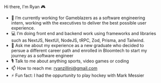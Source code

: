 Hi there, I'm Ryan 🎮

- 🔭 I’m currently working for Gameblazers as a software engineering intern, working with the executives to deliver the best possible user experience.
- 💻 I’m doing front end and backend work using frameworks and libraries such as NextJS, NextUI, NodeJS, tRPC, Zod, Prisma, and Tailwind.
- 💬 Ask me about my experience as a new graduate who decided to persue a different career path and enrolled in Bloomtech to start my journey as a software engineer
- 🎙️ Talk to me about anything sports, video games or coding
- 📫 How to reach me: ryanzillini@gmail.com
- ⚡ Fun fact: I had the oppurtunity to play hockey with Mark Messier

